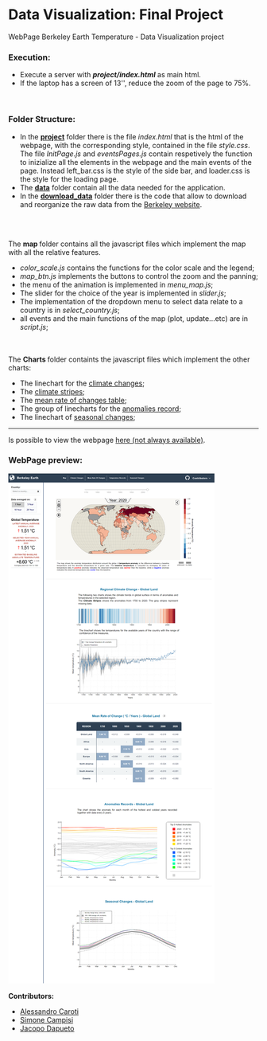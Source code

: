 # Data Visualization: Final Project

WebPage Berkeley Earth Temperature - Data Visualization project

### Execution:
- Execute a server with <b><i>project/index.html</i></b> as main html.
- If the laptop has a screen of 13'', reduce the zoom of the page to 75%.
<br/>

### Folder Structure:

 - In the <strong><a href="https://github.com/AlessandroCaroti/DV_finalProject/tree/main/project"> project</a></strong> folder there is the file <i> index.html </i> that is the html of the webpage, with the corresponding style, contained in the file <i> style.css</i>. The file <i> InitPage.js </i> and <i>eventsPages.js</i> contain respetively the function to inizialize all the elements in the webpage and the main events of the page. Instead left_bar.css is the style of the side bar, and loader.css is the style for the loading page. 
 - The <strong><a href="https://github.com/AlessandroCaroti/DV_finalProject/tree/main/data"> data</a></strong> folder contain all the data needed for the application.<br>
 - In the <strong><a href="https://github.com/AlessandroCaroti/DV_finalProject/tree/main/download_data"> download_data</a></strong> folder there is the code that allow to download and reorganize the raw data from the <a href="http://berkeleyearth.org/">Berkeley website</a>.<br>
<br/>

<br/> 

The <b> map </b> folder contains all the javascript files which implement the map with all the relative features.
<ul>
 <li> <i>color_scale.js</i> contains the functions for the color scale and the legend;</li>
 <li> <i> map_btn.js </i> implements the buttons to control the zoom and the panning;</li>
 <li> the menu of the animation is implemented in <i>menu_map.js</i>;</li>
 <li> The slider for the choice of the year is implemented in <i>slider.js</i>;</li>
 <li> The implementation of the dropdown menu to select data relate to a country is in <i>select_country.js</i>;</li>
 <li>all events and the main functions of the map (plot, update...etc) are in <i> script.js</i>;</li>
</ul>

<br/><br/>
The <b> Charts </b> folder containts the javascript files which implement the other charts:
<ul>
    <li> The linechart for the <a href="https://github.com/AlessandroCaroti/DV_finalProject/blob/main/project/Charts/climateChangesLinechart.js"> climate changes</a>; </li>
    <li> The <a href="https://github.com/AlessandroCaroti/DV_finalProject/blob/main/project/Charts/climateStripes.js"> climate stripes</a>; </li>
    <li> The <a href="https://github.com/AlessandroCaroti/DV_finalProject/blob/main/project/Charts/meanRateOfChangesTable.js"> mean rate of changes table</a>;</li>
    <li> The group of linecharts for the <a href="https://github.com/AlessandroCaroti/DV_finalProject/blob/main/project/Charts/anomaliesRecords.js"> anomalies record</a>;</li>
    <li> The linechart of <a href="https://github.com/AlessandroCaroti/DV_finalProject/blob/main/project/Charts/anomaliesRecords.js"> seasonal changes</a>;</li>
</ul>


---

Is possible to view the webpage <a href="http://rmplst.me/project/" target="_blank"> here (not always available)</a>.

### WebPage preview:
<kbd>![alt text](https://github.com/AlessandroCaroti/DV_finalProject/blob/main/preview.png?raw=true)</kbd>

<b>Contributors:</b>
<ul>
 <li><a href="https://github.com/AlessandroCaroti">Alessandro Caroti</a></li>
 <li><a href="https://github.com/simocampi">Simone Campisi</del></a></li>
 <li><a href="https://github.com/LazyRacc00n">Jacopo Dapueto</a></li>
</ul>
